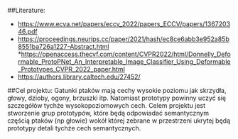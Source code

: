##Literature: 
* https://www.ecva.net/papers/eccv_2022/papers_ECCV/papers/136720346.pdf  
* https://proceedings.neurips.cc/paper/2021/hash/ec8ce6abb3e952a85b8551ba726a1227-Abstract.html 
*https://openaccess.thecvf.com/content/CVPR2022/html/Donnelly_Deformable_ProtoPNet_An_Interpretable_Image_Classifier_Using_Deformable_Prototypes_CVPR_2022_paper.html 
* https://authors.library.caltech.edu/27452/ 

##Cel projektu:
Gatunki ptaków mają cechy wysokie poziomu jak skrzydła, głowy, dzioby, ogony, brzuszki itp. Natomiast prototypy powinny uczyć się szczegółów tychże wysokopoziomowych cech. Celem projektu jest stworzenie grup prototypów, które będą odpowiadać semantycznym częścią ptaków (np głowie) wokół której zebrane w przestrzeni ukrytej będą prototypy detali tychże cech semantycznych.
